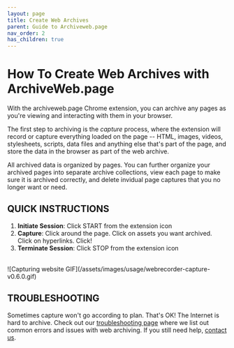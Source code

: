 ```yaml
---
layout: page
title: Create Web Archives
parent: Guide to Archiveweb.page
nav_order: 2
has_children: true
---
```


# How To Create Web Archives with ArchiveWeb.page

With the archiveweb.page Chrome extension, you can archive any pages as you're viewing and interacting with them in your browser.

The first step to archiving is the *capture* process, where the extension will record or capture everything loaded on the page -- HTML, images, videos, stylesheets, scripts, data files and anything else that's part of the page, and store the data in the browser as part of the web archive.

All archived data is organized by pages. You can further organize your archived pages into separate archive collections, view each page to make sure it is archived correctly, and delete invidual page captures that you no longer want or need.

## QUICK INSTRUCTIONS

1. <b>Initiate Session</b>: Click START from the extension icon
2. <b>Capture</b>: Click around the page. Click on assets you want archived. Click on hyperlinks. Click!
3. <b>Terminate Session</b>: Click STOP from the extension icon
<!-- 4. <b>Manage Session</b>: Organize the sessions into collections -->
<!-- 5. <b>Replay Session</b>: Click on View Recorded Page from the extension icon -->
<br>
![Capturing website GIF](/assets/images/usage/webrecorder-capture-v0.6.0.gif)


## TROUBLESHOOTING
Sometimes capture won't go according to plan. That's OK! The Internet is hard to archive. Check out our [troubleshooting page](troubleshooting) where we list out common errors and issues with web archiving. If you still need help, [contact us](contact).
